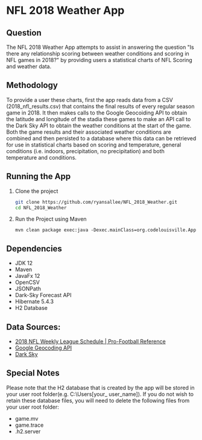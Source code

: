 # NFL 2018 Weather App
## Question
The NFL 2018 Weather App attempts to assist in answering the question "Is there any relationship scoring between weather
conditions and scoring in NFL games in 2018?" by providing users a statistical charts of NFL Scoring and weather data.
## Methodology
To provide a user these charts, first the app reads data from a CSV (2018_nfl_results.csv) that contains the final results
of every regular season game in 2018. It then makes calls to the Google Geocoiding API to obtain the latitude and longitude
of the stadia these games to make an API call to the Dark Sky API to obtain the weather conditions at the start of the game.
Both the game results and their associated weather conditions are combined and then persisted to a database where this data
can be retrieved for use in statistical charts based on scoring and temperature, general conditions (i.e. indoors, precipitation,
no precipitation) and both temperature and conditions.
## Running the App
1. Clone the project
    ```bash
    git clone https://github.com/ryansallee/NFL_2018_Weather.git
    cd NFL_2018_Weather
    ```
2. Run the Project using Maven
    ```
    mvn clean package exec:java -Dexec.mainClass=org.codelouisville.App
    ```
## Dependencies
* JDK 12
* Maven
* JavaFx 12
* OpenCSV
* JSONPath
* Dark-Sky Forecast API
* Hibernate 5.4.3
* H2 Database
## Data Sources:
* [2018 NFL Weekly League Schedule | Pro-Football Reference](https://www.pro-football-reference.com/years/2018/games.htm)
* [Google Geocoding API](https://developers.google.com/maps/documentation/geocoding/start?utm_source=google&utm_medium=cpc&utm_campaign=FY18-Q2-global-demandgen-paidsearchonnetworkhouseads-cs-maps_contactsal_saf&utm_content=text-ad-none-none-DEV_c-CRE_315916117598-ADGP_Hybrid+%7C+AW+SEM+%7C+BKWS+~+Google+Maps+Geocoding+API-KWID_43700039136946117-kwd-300650646186-userloc_9014241&utm_term=KW_google%20geocoding%20api-ST_google+geocoding+api&gclid=CN2w8uHzv-MCFWGlZQodAO4Bww)
* [Dark Sky](https://darksky.net/dev)
## Special Notes
Please note that the H2 database that is created by the app will be stored in your user root folder(e.g. C:\Users\[your_
user_name]). If you do not wish to retain these database files, you will need to delete the following files from your user
root folder:
* game.mv
* game.trace
* .h2.server
